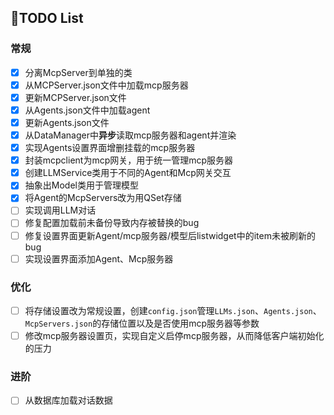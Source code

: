 ## 📃TODO List

### 常规

- [x] 分离McpServer到单独的类
- [x] 从MCPServer.json文件中加载mcp服务器
- [x] 更新MCPServer.json文件
- [x] 从Agents.json文件中加载agent
- [x] 更新Agents.json文件
- [x] 从DataManager中**异步**读取mcp服务器和agent并渲染
- [x] 实现Agents设置界面增删挂载的mcp服务器
- [x] 封装mcpclient为mcp网关，用于统一管理mcp服务器
- [x] 创建LLMService类用于不同的Agent和Mcp网关交互
- [x] 抽象出Model类用于管理模型
- [x] 将Agent的McpServers改为用QSet存储
- [ ] 实现调用LLM对话
- [ ] 修复配置加载前未备份导致内存被替换的bug
- [ ] 修复设置界面更新Agent/mcp服务器/模型后listwidget中的item未被刷新的bug
- [ ] 实现设置界面添加Agent、Mcp服务器

### 优化

- [ ] 将存储设置改为常规设置，创建`config.json`管理`LLMs.json`、`Agents.json`、`McpServers.json`的存储位置以及是否使用mcp服务器等参数
- [ ] 修改mcp服务器设置页，实现自定义启停mcp服务器，从而降低客户端初始化的压力

### **进阶**

- [ ] 从数据库加载对话数据
